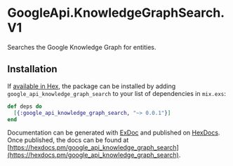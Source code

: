 # GoogleApi.KnowledgeGraphSearch.V1

Searches the Google Knowledge Graph for entities.

## Installation

If [available in Hex](https://hex.pm/docs/publish), the package can be installed
by adding `google_api_knowledge_graph_search` to your list of dependencies in `mix.exs`:

```elixir
def deps do
  [{:google_api_knowledge_graph_search, "~> 0.0.1"}]
end
```

Documentation can be generated with [ExDoc](https://github.com/elixir-lang/ex_doc)
and published on [HexDocs](https://hexdocs.pm). Once published, the docs can
be found at [https://hexdocs.pm/google_api_knowledge_graph_search](https://hexdocs.pm/google_api_knowledge_graph_search).
